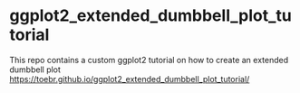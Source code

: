 # ggplot2_extended_dumbbell_plot_tutorial
This repo contains a custom ggplot2 tutorial on how to create an extended dumbbell plot
 https://toebr.github.io/ggplot2_extended_dumbbell_plot_tutorial/

